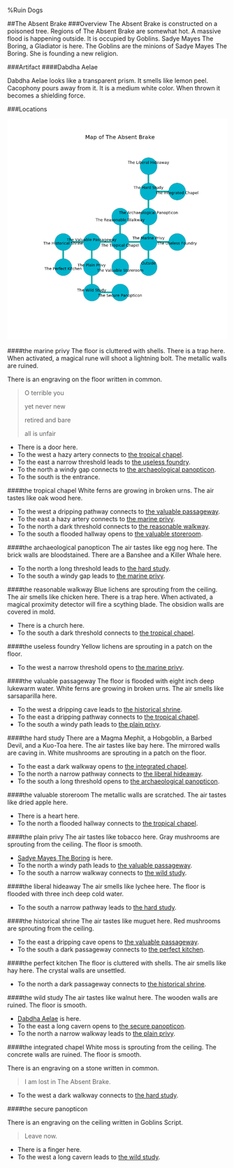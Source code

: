 %Ruin Dogs

##The Absent Brake
###Overview
The Absent Brake is constructed on a poisoned tree. Regions of The Absent Brake are somewhat hot. A massive flood is happening outside. It is occupied by Goblins. <a name="Sadye-Mayes-The-Boring"></a>Sadye Mayes The Boring, a Gladiator is here. The Goblins are the minions of Sadye Mayes The Boring. She  is founding a new religion. 



###Artifact
####<a name="Dabdha-Aelae"></a>Dabdha Aelae


Dabdha Aelae looks like a transparent prism. It smells like lemon peel. Cacophony pours away from it. It is a medium white color. When thrown it becomes a shielding force. 





###Locations


![](../v2/images/The-Absent-Brake.png)

####<a name="the-marine-privy"></a>the marine privy
The floor is cluttered with shells. There is a trap here. When activated, a magical rune will shoot a lightning bolt. The metallic walls are ruined. 

There is an engraving on the floor written in common. 

> O terrible you
>
> yet never new
>
> retired and bare
>
> all is unfair
>


* There is a door here.
* To the west a hazy artery connects to [the tropical chapel](#the-tropical-chapel).
* To the east a narrow threshold leads to [the useless foundry](#the-useless-foundry).
* To the north a windy gap connects to [the archaeological panopticon](#the-archaeological-panopticon).
* To the south is the entrance.


####<a name="the-tropical-chapel"></a>the tropical chapel
White ferns are growing in broken urns. The air tastes like oak wood here. 



* To the west a dripping pathway connects to [the valuable passageway](#the-valuable-passageway).
* To the east a hazy artery connects to [the marine privy](#the-marine-privy).
* To the north a dark threshold connects to [the reasonable walkway](#the-reasonable-walkway).
* To the south a flooded hallway opens to [the valuable storeroom](#the-valuable-storeroom).


####<a name="the-archaeological-panopticon"></a>the archaeological panopticon
The air tastes like egg nog here. The brick walls are bloodstained. There are a Banshee and a Killer Whale here. 



* To the north a long threshold leads to [the hard study](#the-hard-study).
* To the south a windy gap leads to [the marine privy](#the-marine-privy).


####<a name="the-reasonable-walkway"></a>the reasonable walkway
Blue lichens are sprouting from the ceiling. The air smells like chicken here. There is a trap here. When activated, a magical proximity detector will fire a scything blade. The obsidion walls are covered in mold. 



* There is a church here.
* To the south a dark threshold connects to [the tropical chapel](#the-tropical-chapel).


####<a name="the-useless-foundry"></a>the useless foundry
Yellow lichens are sprouting in a patch on the floor. 



* To the west a narrow threshold opens to [the marine privy](#the-marine-privy).


####<a name="the-valuable-passageway"></a>the valuable passageway
The floor is flooded with eight inch deep lukewarm water. White ferns are growing in broken urns. The air smells like sarsaparilla here. 



* To the west a dripping cave leads to [the historical shrine](#the-historical-shrine).
* To the east a dripping pathway connects to [the tropical chapel](#the-tropical-chapel).
* To the south a windy path leads to [the plain privy](#the-plain-privy).


####<a name="the-hard-study"></a>the hard study
There are a Magma Mephit, a Hobgoblin, a Barbed Devil, and a Kuo-Toa here. The air tastes like bay here. The mirrored walls are caving in. White mushrooms are sprouting in a patch on the floor. 



* To the east a dark walkway opens to [the integrated chapel](#the-integrated-chapel).
* To the north a narrow pathway connects to [the liberal hideaway](#the-liberal-hideaway).
* To the south a long threshold opens to [the archaeological panopticon](#the-archaeological-panopticon).


####<a name="the-valuable-storeroom"></a>the valuable storeroom
The metallic walls are scratched. The air tastes like dried apple here. 



* There is a heart here.
* To the north a flooded hallway connects to [the tropical chapel](#the-tropical-chapel).


####<a name="the-plain-privy"></a>the plain privy
The air tastes like tobacco here. Gray mushrooms are sprouting from the ceiling. The floor is smooth. 



* [Sadye Mayes The Boring](#Sadye-Mayes-The-Boring) is here.
* To the north a windy path leads to [the valuable passageway](#the-valuable-passageway).
* To the south a narrow walkway connects to [the wild study](#the-wild-study).


####<a name="the-liberal-hideaway"></a>the liberal hideaway
The air smells like lychee here. The floor is flooded with three inch deep cold water. 



* To the south a narrow pathway leads to [the hard study](#the-hard-study).


####<a name="the-historical-shrine"></a>the historical shrine
The air tastes like muguet here. Red mushrooms are sprouting from the ceiling. 



* To the east a dripping cave opens to [the valuable passageway](#the-valuable-passageway).
* To the south a dark passageway connects to [the perfect kitchen](#the-perfect-kitchen).


####<a name="the-perfect-kitchen"></a>the perfect kitchen
The floor is cluttered with shells. The air smells like hay here. The crystal walls are unsettled. 



* To the north a dark passageway connects to [the historical shrine](#the-historical-shrine).


####<a name="the-wild-study"></a>the wild study
The air tastes like walnut here. The wooden walls are ruined. The floor is smooth. 



* [Dabdha Aelae](#Dabdha-Aelae) is here.
* To the east a long cavern opens to [the secure panopticon](#the-secure-panopticon).
* To the north a narrow walkway leads to [the plain privy](#the-plain-privy).


####<a name="the-integrated-chapel"></a>the integrated chapel
White moss is sprouting from the ceiling. The concrete walls are ruined. The floor is smooth. 

There is an engraving on a stone written in common. 

> I am lost in The Absent Brake.
>


* To the west a dark walkway connects to [the hard study](#the-hard-study).


####<a name="the-secure-panopticon"></a>the secure panopticon


There is an engraving on the ceiling written in Goblins Script. 

> Leave now.
>


* There is a finger here.
* To the west a long cavern leads to [the wild study](#the-wild-study).


